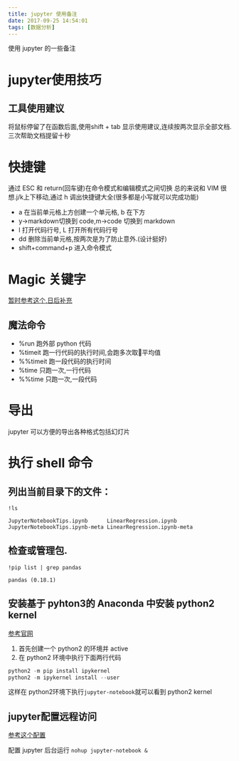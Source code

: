 ```yaml
---
title: jupyter 使用备注
date: 2017-09-25 14:54:01
tags: [数据分析]
---
```


使用 jupyter 的一些备注<!--more-->

# jupyter使用技巧

## 工具使用建议

 将鼠标停留了在函数后面,使用shift + tab 显示使用建议,连续按两次显示全部文档.三次帮助文档提留十秒

# 快捷键

通过 ESC 和 return(回车键)在命令模式和编辑模式之间切换
总的来说和 VIM 很想.j/k上下移动,通过 h 调出快捷键大全(很多都是小写就可以完成功能)

-   a 在当前单元格上方创建一个单元格, b 在下方
-   y->markdown切换到 code,m->code 切换到 markdown
-   l 打开代码行号, L 打开所有代码行号
-   dd 删除当前单元格,按两次是为了防止意外.(设计挺好)
-   shift+command+p 进入命令模式

# Magic 关键字

[暂时参考这个,日后补充](https://classroom.udacity.com/nanodegrees/nd002-cn-basic/parts/084fcc90-54f8-4d13-9e97-ce8e80e74ae1/modules/e95ca0b1-2716-4f45-bf4b-781653e885e5/lessons/b15ba0a2-015d-4c5a-87ae-9efba2cabb43/concepts/256cdd36-17d4-442a-a033-7c64ce83f7f8)

## 魔法命令
- %run  跑外部 python 代码
- %timeit 跑一行代码的执行时间,会跑多次取平均值
- %%timeit 跑一段代码的执行时间
- %time 只跑一次,一行代码
- %%time 只跑一次,一段代码

# 导出

jupyter 可以方便的导出各种格式包括幻灯片

# 执行 shell 命令

## 列出当前目录下的文件：

`!ls`

    JupyterNotebookTips.ipynb      LinearRegression.ipynb
    JupyterNotebookTips.ipynb-meta LinearRegression.ipynb-meta

## 检查或管理包.

`!pip list | grep pandas`

    pandas (0.18.1)

## 安装基于 pyhton3的 Anaconda 中安装 python2 kernel

[参考官网](http://ipython.readthedocs.io/en/stable/install/kernel_install.html)
1. 首先创建一个 python2 的环境并 active
2. 在 python2 环境中执行下面两行代码

```python
python2 -m pip install ipykernel
python2 -m ipykernel install --user
```

这样在 python2环境下执行`jupyter-notebook`就可以看到 python2 kernel

## jupyter配置远程访问

[参考这个配置](https://blog.csdn.net/simple_the_best/article/details/77005400)

配置 jupyter 后台运行
`nohup jupyter-notebook &`
